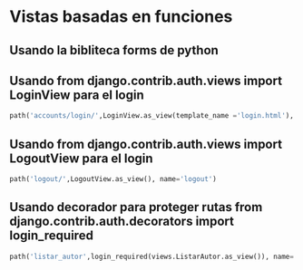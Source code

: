 # Vistas basadas en funciones
## Usando la bibliteca forms de python 
## Usando from django.contrib.auth.views import LoginView para el login
```python
path('accounts/login/',LoginView.as_view(template_name ='login.html'), name='login'),
```
## Usando from django.contrib.auth.views import LogoutView para el login
```python
path('logout/',LogoutView.as_view(), name='logout')
```
## Usando decorador para proteger rutas from django.contrib.auth.decorators import login_required
```python
path('listar_autor',login_required(views.ListarAutor.as_view()), name='listar_autor'),
```
